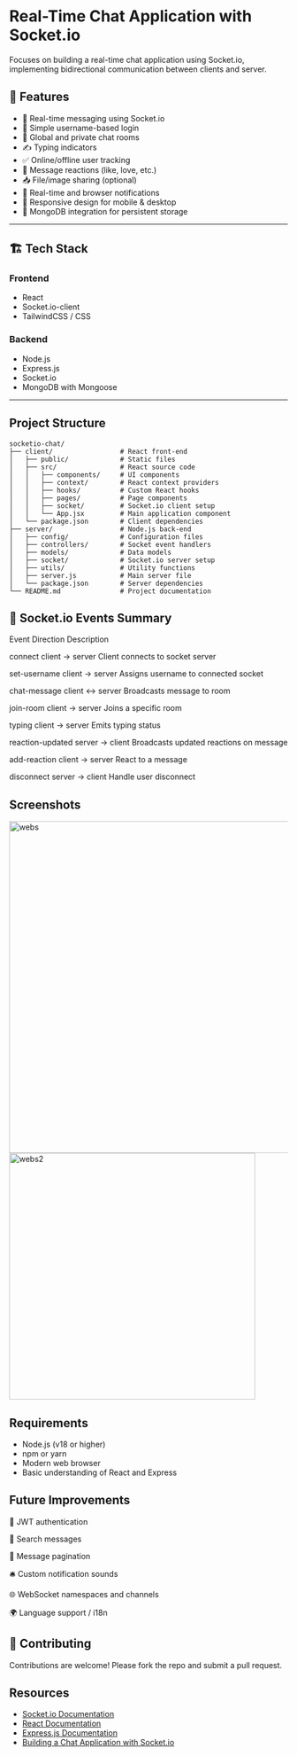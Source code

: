 
# Real-Time Chat Application with Socket.io

Focuses on building a real-time chat application using Socket.io, implementing bidirectional communication between clients and server.

## 🚀 Features

- 🔗 Real-time messaging using Socket.io
- 👤 Simple username-based login
- 💬 Global and private chat rooms
- ✍️ Typing indicators
- ✅ Online/offline user tracking
- 💖 Message reactions (like, love, etc.)
- 📥 File/image sharing (optional)
- 🔔 Real-time and browser notifications
- 📱 Responsive design for mobile & desktop
- 💾 MongoDB integration for persistent storage

---
## 🏗️ Tech Stack

### Frontend
- React
- Socket.io-client
- TailwindCSS / CSS
 ### Backend
- Node.js
- Express.js
- Socket.io
- MongoDB with Mongoose

---

## Project Structure

```
socketio-chat/
├── client/                 # React front-end
│   ├── public/             # Static files
│   ├── src/                # React source code
│   │   ├── components/     # UI components
│   │   ├── context/        # React context providers
│   │   ├── hooks/          # Custom React hooks
│   │   ├── pages/          # Page components
│   │   ├── socket/         # Socket.io client setup
│   │   └── App.jsx         # Main application component
│   └── package.json        # Client dependencies
├── server/                 # Node.js back-end
│   ├── config/             # Configuration files
│   ├── controllers/        # Socket event handlers
│   ├── models/             # Data models
│   ├── socket/             # Socket.io server setup
│   ├── utils/              # Utility functions
│   ├── server.js           # Main server file
│   └── package.json        # Server dependencies
└── README.md               # Project documentation
```

## 🔌 Socket.io Events Summary

Event 	           Direction	           Description

connect	client → server	Client connects to socket server

set-username	client → server	Assigns username to connected socket

chat-message	client ↔ server	Broadcasts message to room

join-room	client → server	Joins a specific room

typing	client → server	Emits typing status

reaction-updated	server → client	Broadcasts updated reactions on message

add-reaction	client → server	React to a message

disconnect	server → client	Handle user disconnect

## Screenshots
<img width="599" alt="webs" src="https://github.com/user-attachments/assets/fb6f403a-3738-4c65-90df-58be1d546ea4" />
<img width="445" alt="webs2" src="https://github.com/user-attachments/assets/93b11e2f-75d3-4bc4-8faf-d240bcd05b33" />




## Requirements

- Node.js (v18 or higher)
- npm or yarn
- Modern web browser
- Basic understanding of React and Express

## Future Improvements

🔐 JWT authentication

🔎 Search messages

📅 Message pagination

🛎️ Custom notification sounds

🌐 WebSocket namespaces and channels

🌍 Language support / i18n

## 🤝 Contributing

Contributions are welcome! Please fork the repo and submit a pull request.
## Resources

- [Socket.io Documentation](https://socket.io/docs/v4/)
- [React Documentation](https://react.dev/)
- [Express.js Documentation](https://expressjs.com/)
- [Building a Chat Application with Socket.io](https://socket.io/get-started/chat) 
